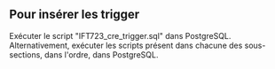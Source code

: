 ## Pour insérer les trigger
Exécuter le script "IFT723_cre_trigger.sql" dans PostgreSQL.
Alternativement, exécuter les scripts présent dans chacune des sous-sections, dans l'ordre, dans PostgreSQL.
